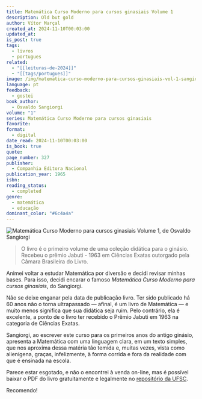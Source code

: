 ```yaml
---
title: Matemática Curso Moderno para cursos ginasiais Volume 1
description: Old but gold
author: Vítor Marçal
created_at: 2024-11-10T00:03:00
updated_at: 
is_post: true
tags:
  - livros
  - portugues
related:
  - "[[leituras-de-2024]]"
  - "[[tags/portugues]]"
image: /img/matematica-curso-moderno-para-cursos-ginasiais-vol-1-sangiorgi.png
language: pt
feedback:
  - gostei
book_author:
  - Osvaldo Sangiorgi
volume: "1"
series: Matemática Curso Moderno para cursos ginasiais
favorite: 
format:
  - digital
date_read: 2024-11-10T00:03:00
is_book: true
quote: 
page_number: 327
publisher:
  - Companhia Editora Nacional
publication_year: 1965
isbn: 
reading_status:
  - completed
genre:
  - matemática
  - educação
dominant_color: "#6c4a4a"
---
```


![Matemática Curso Moderno para cursos ginasiais Volume 1, de Osvaldo Sangiorgi](img/matematica-curso-moderno-para-cursos-ginasiais-vol-1-sangiorgi.png)

> O livro é o primeiro volume de uma coleção didática para o ginásio. Recebeu o prêmio Jabuti - 1963 em Ciências Exatas outorgado pela Câmara Brasileira do Livro.

Animei voltar a estudar Matemática por diversão e decidi revisar minhas bases. Para isso, decidi encarar o famoso _Matemática Curso Moderno para cursos ginasiais_, do Sangiorgi. 

Não se deixe enganar pela data de publicação livro. Ter sido publicado há 60 anos não o torna ultrapassado — afinal, é um livro de Matemática — e muito menos significa que sua didática seja ruim. Pelo contrário, ela é excelente, a ponto de o livro ter recebido o Prêmio Jabuti em 1963 na categoria de Ciências Exatas. 

Sangiorgi, ao escrever este curso para os primeiros anos do antigo ginásio, apresenta a Matemática com uma linguagem clara, em um texto simples, que nos aproxima dessa matéria tão temida e, muitas vezes, vista como alienígena, graças, infelizmente, à forma corrida e fora da realidade com que é ensinada na escola.

Parece estar esgotado, e não o encontrei à venda on-line, mas é possível baixar o PDF do livro gratuitamente e legalmente no [repositório da UFSC](https://repositorio.ufsc.br/handle/123456789/221459).

Recomendo!